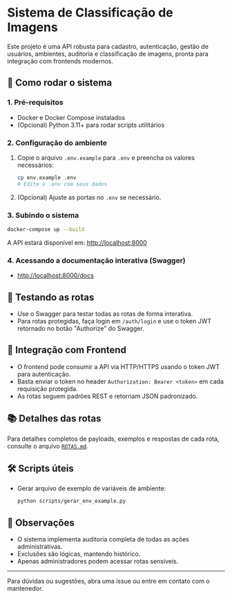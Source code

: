 # Sistema de Classificação de Imagens

Este projeto é uma API robusta para cadastro, autenticação, gestão de usuários, ambientes, auditoria e classificação de imagens, pronta para integração com frontends modernos.

## 🚀 Como rodar o sistema

### 1. Pré-requisitos

- Docker e Docker Compose instalados
- (Opcional) Python 3.11+ para rodar scripts utilitários

### 2. Configuração do ambiente

1. Copie o arquivo `.env.example` para `.env` e preencha os valores necessários:
   ```bash
   cp env.example .env
   # Edite o .env com seus dados
   ```
2. (Opcional) Ajuste as portas no `.env` se necessário.

### 3. Subindo o sistema

```bash
docker-compose up --build
```

A API estará disponível em: [http://localhost:8000](http://localhost:8000)

### 4. Acessando a documentação interativa (Swagger)

- [http://localhost:8000/docs](http://localhost:8000/docs)

## 🧪 Testando as rotas

- Use o Swagger para testar todas as rotas de forma interativa.
- Para rotas protegidas, faça login em `/auth/login` e use o token JWT retornado no botão "Authorize" do Swagger.

## 🔗 Integração com Frontend

- O frontend pode consumir a API via HTTP/HTTPS usando o token JWT para autenticação.
- Basta enviar o token no header `Authorization: Bearer <token>` em cada requisição protegida.
- As rotas seguem padrões REST e retornam JSON padronizado.

## 📚 Detalhes das rotas

Para detalhes completos de payloads, exemplos e respostas de cada rota, consulte o arquivo [`ROTAS.md`](ROTAS.md).

## 🛠️ Scripts úteis

- Gerar arquivo de exemplo de variáveis de ambiente:
  ```bash
  python scripts/gerar_env_example.py
  ```

## 📝 Observações

- O sistema implementa auditoria completa de todas as ações administrativas.
- Exclusões são lógicas, mantendo histórico.
- Apenas administradores podem acessar rotas sensíveis.

---

Para dúvidas ou sugestões, abra uma issue ou entre em contato com o mantenedor.
